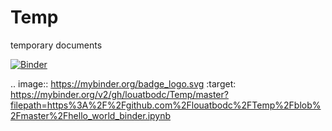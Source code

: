 # Temp
temporary documents

[![Binder](https://mybinder.org/badge_logo.svg)](https://mybinder.org/v2/gh/louatbodc/Temp/master?filepath=https%3A%2F%2Fgithub.com%2Flouatbodc%2FTemp%2Fblob%2Fmaster%2Fhello_world_binder.ipynb)

.. image:: https://mybinder.org/badge_logo.svg
 :target: https://mybinder.org/v2/gh/louatbodc/Temp/master?filepath=https%3A%2F%2Fgithub.com%2Flouatbodc%2FTemp%2Fblob%2Fmaster%2Fhello_world_binder.ipynb
